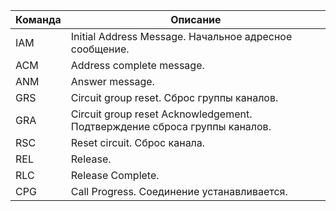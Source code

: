 Команда | Описание
------- | --------
IAM | Initial Address Message. Начальное адресное сообщение.
ACM | Address complete message.
ANM | Answer message.
GRS | Circuit group reset. Сброс группы каналов.
GRA | Circuit group reset Acknowledgement. Подтверждение сброса группы каналов. 
RSC | Reset circuit. Сброс канала. 
REL | Release.
RLC | Release Complete.
CPG | Call Progress. Соединение устанавливается. 
